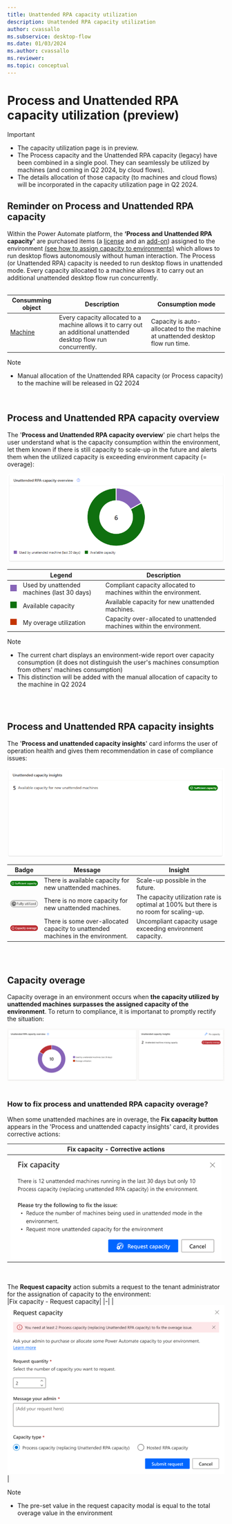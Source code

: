 ```yaml
---
title: Unattended RPA capacity utilization 
description: Unattended RPA capacity utilization 
author: cvassallo
ms.subservice: desktop-flow
ms.date: 01/03/2024
ms.author: cvassallo
ms.reviewer: 
ms.topic: conceptual
---
```


# Process and Unattended RPA capacity utilization (preview)

> [!IMPORTANT]
> - The capacity utilization page is in preview.
> - The Process capacity and the Unattended RPA capacity (legacy) have been combined in a single pool. They can seamlessly be utilized by machines (and coming in Q2 2024, by cloud flows).
> - The details allocation of those capacity (to machines and cloud flows) will be incorporated in the capacity utilization page in Q2 2024.


## Reminder on Process and Unattended RPA capacity 

Within the Power Automate platform, the **‘Process and Unattended RPA capacity'** are purchased items (a [license](https://learn.microsoft.com/en-us/power-platform/admin/power-automate-licensing/types#standalone-plans) and an [add-on](https://learn.microsoft.com/en-us/power-platform/admin/power-automate-licensing/add-ons#unattended-rpa-add-on)) assigned to the environment [(see how to assign capacity to environments)](https://learn.microsoft.com/power-platform/admin/capacity-add-on#allocate-or-change-capacity-in-an-environment) which allows to run desktop flows autonomously without human interaction. The Process (or Unattended RPA) capacity is needed to run desktop flows in unattended mode. Every capacity allocated to a machine allows it to carry out an additional unattended desktop flow run concurrently.
<br/><br/>

|Consumming object|Description|Consumption mode|
|----|--------------------|----|
|[Machine](manage-machines.md)|Every capacity allocated to a machine allows it to carry out an additional unattended desktop flow run concurrently.|Capacity is auto-allocated to the machine at unattended desktop flow run time.|

> [!NOTE]
> - Manual allocation of the Unattended RPA capacity (or Process capacity) to the machine will be released in Q2 2024

<br/>


## Process and Unattended RPA capacity overview

The '**Process and Unattended RPA capacity overview**' pie chart helps the user understand what is the capacity consumption within the environment, let them known if there is still capacity to scale-up in the future and alerts them when the utilized capacity is exceeding environment capacity (= overage): 

![Process capacity overview](media/capacity-utilization/unattended-capacity-overview.png)

||Legend|Description|
|----|--------------------|----|
|![Legend color - Used by unattended machines (last 30 days)](media/capacity-utilization/legend-used-by-unattended-machines.png)|Used by unattended machines (last 30 days)|Compliant capacity allocated to machines within the environment.|
|![Legend color - Available capacity](media/capacity-utilization/legend-available-capacity.png)|Available capacity|Available capacity for new unattended machines.|
|![Legend color - Overage utilization](media/capacity-utilization/legend-my-overage-utilization.png)|My overage utilization|Capacity over-allocated to unattended machines within the environment.|


> [!NOTE]
> - The current chart displays an environment-wide report over capacity consumption (it does not distinguish the user's machines consumption from others' machines consumption)
> - This distinction will be added with the manual allocation of capacity to the machine in Q2 2024

<br/><br/>

## Process and Unattended RPA capacity insights 

The '**Process and unattended capacity insights**' card informs the user of operation health and gives them recommendation in case of compliance issues:

![Unattended capacity insight](media/capacity-utilization/unattended-capacity-insight.png)

|Badge|Message|Insight|
|----|--------------------|----|
|![Badge - Sufficient capacity](media/capacity-utilization/badge-sufficient-capacity.png)|There is available capacity for new unattended machines.|Scale-up possible in the future.|
|![Badge - Fully utilized](media/capacity-utilization/badge-fully-utilized.png)|There is no more capacity for new unattended machines.|The capacity utilization rate is optimal at 100% but there is no room for scaling-up.|
|![Badge - Capacity overage](media/capacity-utilization/badge-capacity-overage.png)|There is some over-allocated capacity to unattended machines in the environment.|Uncompliant capacity usage exceeding environment capacity.|



<br/><br/>

## Capacity overage

Capacity overage in an environment occurs when **the capacity utilized by unattended machines surpasses the assigned capacity of the environment**. To return to compliance, it is importanat to promptly rectify the situation:

![Process overage](media/capacity-utilization/overage-unattended.png)
<br><br>

### How to fix process and unattended RPA capacity overage?
When some unattended machines are in overage, the **Fix capacity button** appears in the 'Process and unattended capacty insights' card, it provides corrective actions: 

|Fix capacity - Corrective actions|
|-|
|![Process fix capacity](media/capacity-utilization/unattended-fix-capacity.png)|

<br><br>
The **Request capacity** action submits a request to the tenant administrator for the assignation of capacity to the environment:
<br>
|Fix capacity - Request capacity|
|-|
|![Process request capacity](media/capacity-utilization/unattended-capacity-request.png)|

> [!NOTE]
> - The pre-set value in the request capacity modal is equal to the total overage value in the environment 

<br><br>


